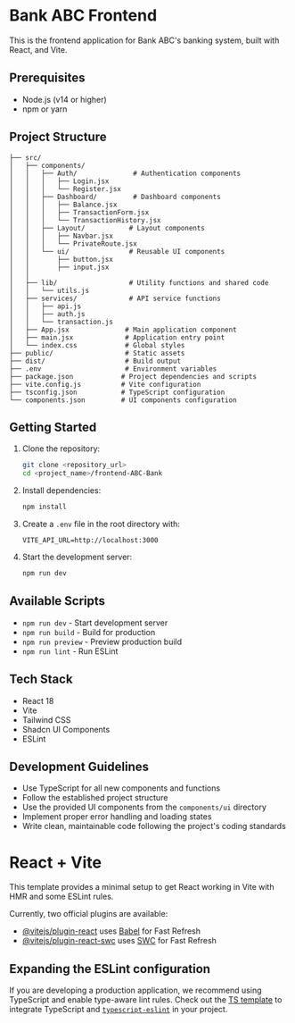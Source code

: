 # Bank ABC Frontend

This is the frontend application for Bank ABC's banking system, built with React, and Vite.

## Prerequisites

- Node.js (v14 or higher)
- npm or yarn


## Project Structure

```
├── src/
│   ├── components/
│   │   ├── Auth/              # Authentication components
│   │   │   ├── Login.jsx
│   │   │   └── Register.jsx
│   │   ├── Dashboard/         # Dashboard components
│   │   │   ├── Balance.jsx
│   │   │   ├── TransactionForm.jsx
│   │   │   └── TransactionHistory.jsx
│   │   ├── Layout/           # Layout components
│   │   │   ├── Navbar.jsx
│   │   │   └── PrivateRoute.jsx
│   │   └── ui/               # Reusable UI components
│   │       ├── button.jsx
│   │       ├── input.jsx
│   │  
│   ├── lib/                  # Utility functions and shared code
│   │   └── utils.js
│   ├── services/             # API service functions
│   │   ├── api.js
│   │   ├── auth.js
│   │   └── transaction.js
│   ├── App.jsx              # Main application component
│   ├── main.jsx             # Application entry point
│   └── index.css            # Global styles
├── public/                  # Static assets
├── dist/                    # Build output
├── .env                     # Environment variables
├── package.json            # Project dependencies and scripts
├── vite.config.js          # Vite configuration
├── tsconfig.json           # TypeScript configuration
└── components.json         # UI components configuration
```

## Getting Started

1. Clone the repository:
   ```sh
   git clone <repository_url>
   cd <project_name>/frontend-ABC-Bank
   ```

2. Install dependencies:
   ```sh
   npm install
   ```

3. Create a `.env` file in the root directory with:
   ```
   VITE_API_URL=http://localhost:3000
   ```

4. Start the development server:
   ```sh
   npm run dev
   ```

## Available Scripts

- `npm run dev` - Start development server
- `npm run build` - Build for production
- `npm run preview` - Preview production build
- `npm run lint` - Run ESLint

## Tech Stack

- React 18
- Vite
- Tailwind CSS
- Shadcn UI Components
- ESLint

## Development Guidelines

- Use TypeScript for all new components and functions
- Follow the established project structure
- Use the provided UI components from the `components/ui` directory
- Implement proper error handling and loading states
- Write clean, maintainable code following the project's coding standards

# React + Vite

This template provides a minimal setup to get React working in Vite with HMR and some ESLint rules.

Currently, two official plugins are available:

- [@vitejs/plugin-react](https://github.com/vitejs/vite-plugin-react/blob/main/packages/plugin-react/README.md) uses [Babel](https://babeljs.io/) for Fast Refresh
- [@vitejs/plugin-react-swc](https://github.com/vitejs/vite-plugin-react-swc) uses [SWC](https://swc.rs/) for Fast Refresh

## Expanding the ESLint configuration

If you are developing a production application, we recommend using TypeScript and enable type-aware lint rules. Check out the [TS template](https://github.com/vitejs/vite/tree/main/packages/create-vite/template-react-ts) to integrate TypeScript and [`typescript-eslint`](https://typescript-eslint.io) in your project.


